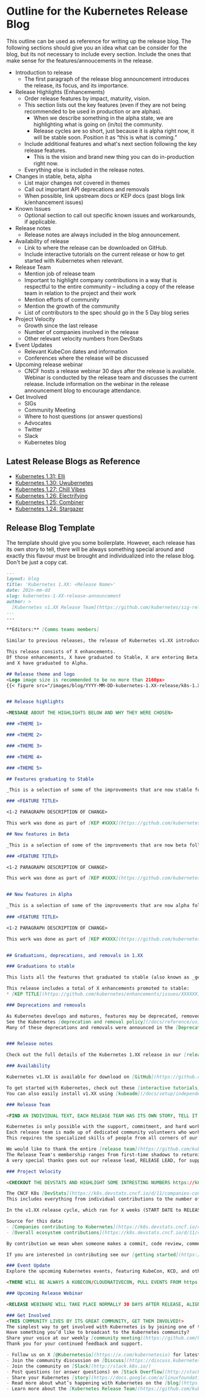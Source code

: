 # Outline for the Kubernetes Release Blog
This outline can be used as reference for writing up the release blog. The following sections should give you an idea what can be consider for the blog, but its not necessary to include every section. Include the ones that make sense for the features/annoucements in the release.

* Introduction to release
    * The first paragraph of the release blog announcement introduces the release, its focus, and its importance.
* Release Highlights (Enhancements)
    * Order release features by impact, maturity, vision.
    * This section lists out the key features (even if they are not being recommended to be used in production or are alphas).
        * When we describe something in the alpha state, we are highlighting what is going on (in/to) the community.
        * Release cycles are so short, just because it is alpha right now, it will be stable soon. Position it as “this is what is coming.”
    * Include additional features and what's next section following the key release features.
        * This is the vision and brand new thing you can do in-production right now.
    * Everything else is included in the release notes.
* Changes in stable, beta, alpha
    * List major changes not covered in themes
    * Call out important API deprecations and removals
    * When possible, link upstream docs or KEP docs (past blogs link k/enhancement issues)
* Known Issues
    * Optional section to call out specific known issues and workarounds, if applicable.
* Release notes
    * Release notes are always included in the blog announcement.
* Availability of release
    * Link to where the release can be downloaded on GitHub.
    * Include interactive tutorials on the current release or how to get started with Kubernetes when relevant.
* Release Team
    * Mention job of release team
    * Important to highlight company contributions in a way that is respectful to the entire community – including a copy of the release team in relation to the project and their work
    * Mention efforts of community
    * Mention the growth of the community
    * List of contributors to the spec should go in the 5 Day blog series
* Project Velocity
    * Growth since the last release
    * Number of companies involved in the release
    * Other relevant velocity numbers from DevStats
* Event Updates
    * Relevant KubeCon dates and information
    * Conferences where the release will be discussed
* Upcoming release webinar
    * CNCF hosts a release webinar 30 days after the release is available. Webinar is conducted by the release team and discusses the current release. Include information on the webinar in the release announcement blog to encourage attendance.
* Get Involved
    * SIGs
    * Community Meeting
    * Where to host questions (or answer questions) 
    * Advocates
    * Twitter
    * Slack
    * Kubernetes blog

## Latest Release Blogs as Reference
* [Kubernetes 1.31: Elli](https://kubernetes.io/blog/2024/08/13/kubernetes-v1-31-release/)
* [Kubernetes 1.30: Uwubernetes](https://kubernetes.io/blog/2024/04/17/kubernetes-v1-30-release/)
* [Kubernetes 1.27: Chill Vibes](https://kubernetes.io/blog/2023/04/11/kubernetes-v1-27-release/)
* [Kubernetes 1.26: Electrifying](https://kubernetes.io/blog/2022/12/09/kubernetes-v1-26-release/)
* [Kubernetes 1.25: Combiner](https://kubernetes.io/blog/2022/08/23/kubernetes-v1-25-release/)
* [Kubernetes 1.24: Stargazer](https://kubernetes.io/blog/2022/05/03/kubernetes-1-24-release-announcement/)


## Release Blog Template

The template should give you some boilerplate. However, each release has its own story to tell, there will be always something special around and exactly this flavour must be brought and individualized into the relase blog. Don't be just a copy cat.

```md
---
layout: blog
title: 'Kubernetes 1.XX: <Release Name>'
date: 202n-mm-dd
slug: kubernetes-1-XX-release-announcement
author: >
  [Kubernetes v1.XX Release Team](https://github.com/kubernetes/sig-release/blob/master/releases/release-1.XX/release-team.md)
---
---

**Editors:** [Comms teams members]

Similar to previous releases, the release of Kubernetes v1.XX introduces new stable, beta, and alpha features. The consistent delivery of high-quality releases underscores the strength of our development cycle and the vibrant support from our community.

This release consists of X enhancements.
Of those enhancements, X have graduated to Stable, X are entering Beta, 
and X have graduated to Alpha.

## Release theme and logo
<Logo image size is recommended to be no more than 2160px>
{{< figure src="/images/blog/YYYY-MM-DD-kubernetes-1.XX-release/k8s-1.XX.png" alt="Kubernetes v1.XX <release theme> logo" class="release-logo" >}}


## Release highlights

<MESSAGE ABOUT THE HIGHLIGHTS BELOW AND WHY THEY WERE CHOSEN>

### <THEME 1>

### <THEME 2>

### <THEME 3>

### <THEME 4>

### <THEME 5>

## Features graduating to Stable

_This is a selection of some of the improvements that are now stable following the v1.XX release._

### <FEATURE TITLE>

<1-2 PARAGRAPH DESCRIPTION OF CHANGE>

This work was done as part of [KEP #XXXX](https://github.com/kubernetes/enhancements/issues/XXXX) led by [SIG XXXX](https://github.com/kubernetes/community/tree/master/sig-XXXXX).

## New features in Beta

_This is a selection of some of the improvements that are now beta following the v1.XX release._

### <FEATURE TITLE>

<1-2 PARAGRAPH DESCRIPTION OF CHANGE>

This work was done as part of [KEP #XXXX](https://github.com/kubernetes/enhancements/issues/XXXX) led by [SIG XXXX](https://github.com/kubernetes/community/tree/master/sig-XXXXX).


## New features in Alpha

_This is a selection of some of the improvements that are now alpha following the v1.XX release._
    
### <FEATURE TITLE>

<1-2 PARAGRAPH DESCRIPTION OF CHANGE>

This work was done as part of [KEP #XXXX](https://github.com/kubernetes/enhancements/issues/XXXX) led by [SIG XXXX](https://github.com/kubernetes/community/tree/master/sig-XXXXX).


## Graduations, deprecations, and removals in 1.XX

### Graduations to stable

This lists all the features that graduated to stable (also known as _general availability_). For a full list of updates including new features and graduations from alpha to beta, see the release notes.

This release includes a total of X enhancements promoted to stable:
* [KEP TITLE](https://github.com/kubernetes/enhancements/issues/XXXXXX)

### Deprecations and removals 

As Kubernetes develops and matures, features may be deprecated, removed, or replaced with better ones for the project's overall health. 
See the Kubernetes [deprecation and removal policy](/docs/reference/using-api/deprecation-policy/) for more details on this process.
Many of these deprecations and removals were announced in the [Deprecations and Removals blog](LINK TO MID-CYCLE BLOG)


### Release notes

Check out the full details of the Kubernetes 1.XX release in our [release notes](https://github.com/kubernetes/kubernetes/blob/master/CHANGELOG/CHANGELOG-1.XX.md).

### Availability

Kubernetes v1.XX is available for download on [GitHub](https://github.com/kubernetes/kubernetes/releases/tag/v1.XX.0) or on the [Kubernetes download page](/releases/download/). 

To get started with Kubernetes, check out these [interactive tutorials](/docs/tutorials/) or run local Kubernetes clusters using [minikube](https://minikube.sigs.k8s.io/).
You can also easily install v1.XX using [kubeadm](/docs/setup/independent/create-cluster-kubeadm/). 

### Release Team

<FIND AN INDIVIDUAL TEXT, EACH RELEASE TEAM HAS ITS OWN STORY, TELL IT! BELOW IS AN EXAMPLE FROM PAST RELEASES>

Kubernetes is only possible with the support, commitment, and hard work of its community. 
Each release team is made up of dedicated community volunteers who work together to build the many pieces that make up the Kubernetes releases you rely on. 
This requires the specialized skills of people from all corners of our community, from the code itself to its documentation and project management.

We would like to thank the entire [release team](https://github.com/kubernetes/sig-release/blob/master/releases/release-1.XX/release-team.md) for the hours spent hard at work to deliver the Kubernetes v1.31 release to our community. 
The Release Team's membership ranges from first-time shadows to returning team leads with experience forged over several release cycles. 
A very special thanks goes out our release lead, RELEASE LEAD, for supporting us through a successful release cycle, advocating for us, making sure that we could all contribute in the best way possible, and challenging us to improve the release process.

### Project Velocity

<CHECKOUT THE DEVSTATS AND HIGHLIGHT SOME INTRESTING NUMBERS https://k8s.devstats.cncf.io/d/12/dashboards?orgId=1&refresh=15m, INCLUDE ANY INTERESTED DATA YOU FIND FOR THE CYCLE>

The CNCF K8s [DevStats](https://k8s.devstats.cncf.io/d/11/companies-contributing-in-repository-groups?orgId=1&var-period=m&var-repogroup_name=All) project aggregates a number of interesting data points related to the velocity of Kubernetes and various sub-projects. 
This includes everything from individual contributions to the number of companies that are contributing and is an illustration of the depth and breadth of effort that goes into evolving this ecosystem.

In the v1.XX release cycle, which ran for X weeks (START DATE to RELEASE DATE), we saw contributions to Kubernetes from X different companies and X individuals.

Source for this data: 
- [Companies contributing to Kubernetes](https://k8s.devstats.cncf.io/d/11/companies-contributing-in-repository-groups?orgId=1&from=1715032800000&to=1723586399000&var-period=d28&var-repogroup_name=Kubernetes&var-repo_name=kubernetes%2Fkubernetes)
- [Overall ecosystem contributions](https://k8s.devstats.cncf.io/d/11/companies-contributing-in-repository-groups?orgId=1&from=1715032800000&to=1723586399000&var-period=d28&var-repogroup_name=All&var-repo_name=kubernetes%2Fkubernetes)

By contribution we mean when someone makes a commit, code review, comment, creates an issue or PR, reviews a PR (including blogs and documentation) or comments on issues and PRs.

If you are interested in contributing see our [getting started](https://www.kubernetes.dev/docs/guide/#getting-started) page. 

### Event Update
Explore the upcoming Kubernetes events, featuring KubeCon, KCD, and other notable conferences worldwide.

<THERE WILL BE ALWAYS A KUBECON/CLOUDNATIVECON, PULL EVENTS FROM https://community.cncf.io/events/#/list, GIVE THE LATEST INFORMATION>

### Upcoming Release Webinar

<RELEASE WEBINARE WILL TAKE PLACE NORMALLY 30 DAYS AFTER RELEASE, ALIGN WITH CNCF TO HIGHLIGHT THE WEBINAR>

### Get Involved
<THIS COMMUNITY LIVES BY ITS GREAT COMMUNITY, GET THEM INVOLVED!>
The simplest way to get involved with Kubernetes is by joining one of the many [Special Interest Groups](https://github.com/kubernetes/community/blob/master/sig-list.md) (SIGs) that align with your interests. 
Have something you’d like to broadcast to the Kubernetes community? 
Share your voice at our weekly [community meeting](https://github.com/kubernetes/community/tree/master/communication), and through the channels below. 
Thank you for your continued feedback and support.

- Follow us on X [@Kubernetesio](https://x.com/kubernetesio) for latest updates
- Join the community discussion on [Discuss](https://discuss.kubernetes.io/)
- Join the community on [Slack](http://slack.k8s.io/)
- Post questions (or answer questions) on [Stack Overflow](http://stackoverflow.com/questions/tagged/kubernetes)
- Share your Kubernetes [story](https://docs.google.com/a/linuxfoundation.org/forms/d/e/1FAIpQLScuI7Ye3VQHQTwBASrgkjQDSS5TP0g3AXfFhwSM9YpHgxRKFA/viewform)
- Read more about what’s happening with Kubernetes on the [blog](https://kubernetes.io/blog/)
- Learn more about the [Kubernetes Release Team](https://github.com/kubernetes/sig-release/tree/master/release-team)
```
